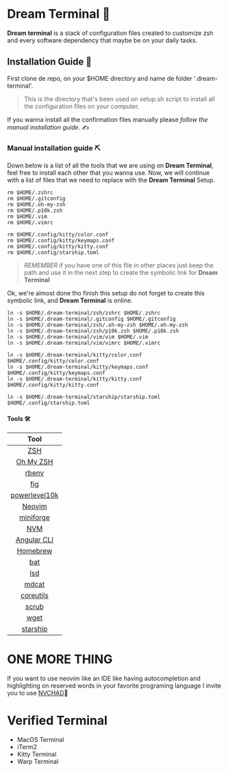 # Dream Terminal 🔮
**Dream terminal** is a stack of configuration files created to customize zsh and every software dependency that maybe be on your daily tasks.

## Installation Guide 📝
First clone de repo, on your $HOME directory and name de folder '.dream-terminal'.

> This is the directory that's been used on setup.sh script to install all the configuration files on your computer. 

If you wanna install all the confirmation files manually please *follow the manual installation guide*. ✍

### Manual installation guide ⛏
Down below is a list of all the tools that we are using on **Dream Terminal**, feel free to install each other that you wanna use. Now, we will continue with a list of files that we need to replace with the **Dream Terminal** Setup.

```console
rm $HOME/.zshrc
rm $HOME/.gitconfig
rm $HOME/.oh-my-zsh
rm $HOME/.p10k.zsh
rm $HOME/.vim
rm $HOME/.vimrc

rm $HOME/.config/kitty/color.conf
rm $HOME/.config/kitty/keymaps.conf
rm $HOME/.config/kitty/kitty.conf
rm $HOME/.config/starship.toml
```

> *REMEMBER* if you have one of this file in other places just keep the path and use it in the next step to create the symbolic link for **Dream Terminal**

Ok, we're almost done tho finish this setup do not forget to create this symbolic link, and **Dream Terminal** is online.

```console
ln -s $HOME/.dream-terminal/zsh/zshrc $HOME/.zshrc
ln -s $HOME/.dream-terminal/.gitconfig $HOME/.gitconfig
ln -s $HOME/.dream-terminal/zsh/.oh-my-zsh $HOME/.oh-my-zsh
ln -s $HOME/.dream-terminal/zsh/p10k.zsh $HOME/.p10k.zsh
ln -s $HOME/.dream-terminal/vim/vim $HOME/.vim
ln -s $HOME/.dream-terminal/vim/vimrc $HOME/.vimrc

ln -s $HOME/.dream-terminal/kitty/color.conf $HOME/.config/kitty/color.conf
ln -s $HOME/.dream-terminal/kitty/keymaps.conf $HOME/.config/kitty/keymaps.conf
ln -s $HOME/.dream-terminal/kitty/kitty.conf $HOME/.config/kitty/kitty.conf

ln -s $HOME/.dream-terminal/starship/starship.toml $HOME/.config/starship.toml
```

#### Tools 🛠

|Tool|
| :---: |
|[ZSH](https://formulae.brew.sh/formula/zsh#default)|
|[Oh My ZSH](https://ohmyz.sh/)|
|[rbenv](https://github.com/rbenv/rbenv)|
|[fig](https://fig.io/)|
|[powerlevel10k](https://github.com/romkatv/powerlevel10k)|
|[Neovim](https://neovim.io/)|
|[miniforge](https://formulae.brew.sh/cask/miniforge#default)|
|[NVM](https://github.com/nvm-sh/nvm)|
|[Angular CLI](https://angular.io/cli)|
|[Homebrew](https://brew.sh)|
|[bat](https://formulae.brew.sh/formula/bat#default)|
|[lsd](https://formulae.brew.sh/formula/lsd#default)|
|[mdcat](https://formulae.brew.sh/formula/mdcat#default)|
|[coreutils](https://formulae.brew.sh/formula/coreutils#default)|
|[scrub](https://formulae.brew.sh/formula/scrub#default)|
|[wget](https://formulae.brew.sh/formula/wget#default)|
|[starship](https://starship.rs/guide/#%F0%9F%9A%80-installation)|

# ONE MORE THING

If you want to use neovim like an IDE like having autocompletion and highlighting on reserved words in your favorite programing language I invite you to use [NVCHAD](https://nvchad.netlify.app/getting-started/setup)🤩

# Verified Terminal

- MacOS Terminal
- iTerm2
- Kitty Terminal
- Warp Terminal
